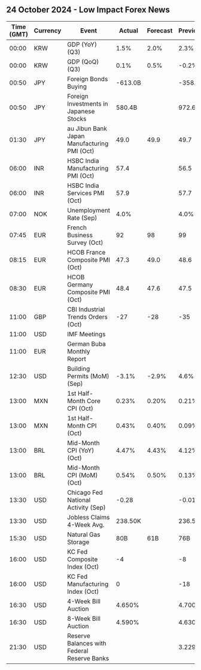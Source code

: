 ## 24 October 2024 - Low Impact Forex News

| Time (GMT) | Currency | Event | Actual | Forecast | Previous |
|------|----------|-------|--------|----------|----------|
| 00:00 | KRW | GDP (YoY) (Q3) | 1.5% | 2.0% | 2.3% |
| 00:00 | KRW | GDP (QoQ) (Q3) | 0.1% | 0.5% | -0.2% |
| 00:50 | JPY | Foreign Bonds Buying | -613.0B |  | -358.6B |
| 00:50 | JPY | Foreign Investments in Japanese Stocks | 580.4B |  | 972.6B |
| 01:30 | JPY | au Jibun Bank Japan Manufacturing PMI (Oct) | 49.0 | 49.9 | 49.7 |
| 06:00 | INR | HSBC India Manufacturing PMI (Oct) | 57.4 |  | 56.5 |
| 06:00 | INR | HSBC India Services PMI (Oct) | 57.9 |  | 57.7 |
| 07:00 | NOK | Unemployment Rate (Sep) | 4.0% |  | 4.0% |
| 07:45 | EUR | French Business Survey (Oct) | 92 | 98 | 99 |
| 08:15 | EUR | HCOB France Composite PMI (Oct) | 47.3 | 49.0 | 48.6 |
| 08:30 | EUR | HCOB Germany Composite PMI (Oct) | 48.4 | 47.6 | 47.5 |
| 11:00 | GBP | CBI Industrial Trends Orders (Oct) | -27 | -28 | -35 |
| 11:00 | USD | IMF Meetings |  |  |  |
| 11:00 | EUR | German Buba Monthly Report |  |  |  |
| 12:30 | USD | Building Permits (MoM) (Sep) | -3.1% | -2.9% | 4.6% |
| 13:00 | MXN | 1st Half-Month Core CPI (Oct) | 0.23% | 0.20% | 0.21% |
| 13:00 | MXN | 1st Half-Month CPI (Oct) | 0.43% | 0.40% | 0.09% |
| 13:00 | BRL | Mid-Month CPI (YoY) (Oct) | 4.47% | 4.43% | 4.12% |
| 13:00 | BRL | Mid-Month CPI (MoM) (Oct) | 0.54% | 0.50% | 0.13% |
| 13:30 | USD | Chicago Fed National Activity (Sep) | -0.28 |  | -0.01 |
| 13:30 | USD | Jobless Claims 4-Week Avg. | 238.50K |  | 236.50K |
| 15:30 | USD | Natural Gas Storage | 80B | 61B | 76B |
| 16:00 | USD | KC Fed Composite Index (Oct) | -4 |  | -8 |
| 16:00 | USD | KC Fed Manufacturing Index (Oct) | 0 |  | -18 |
| 16:30 | USD | 4-Week Bill Auction | 4.650% |  | 4.700% |
| 16:30 | USD | 8-Week Bill Auction | 4.590% |  | 4.630% |
| 21:30 | USD | Reserve Balances with Federal Reserve Banks |  |  | 3.229T |
